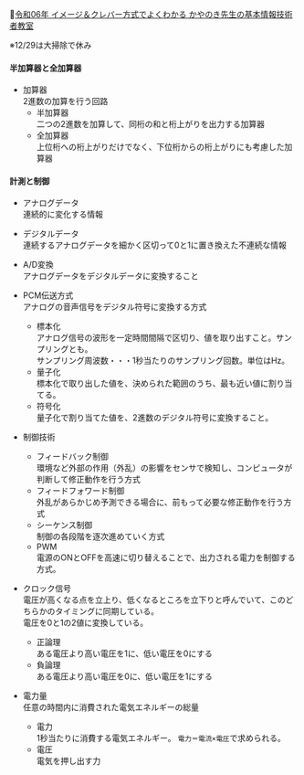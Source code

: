 
📖[令和06年 イメージ＆クレバー方式でよくわかる かやのき先生の基本情報技術者教室](https://gihyo.jp/book/2023/978-4-297-13827-1)

※12/29は大掃除で休み

#### 半加算器と全加算器

- 加算器  
  2進数の加算を行う回路
  - 半加算器  
    二つの2進数を加算して、同桁の和と桁上がりを出力する加算器
  - 全加算器  
    上位桁への桁上がりだけでなく、下位桁からの桁上がりにも考慮した加算器

#### 計測と制御

- アナログデータ  
  連続的に変化する情報
- デジタルデータ  
  連続するアナログデータを細かく区切って0と1に置き換えた不連続な情報

- A/D変換  
  アナログデータをデジタルデータに変換すること

- PCM伝送方式  
  アナログの音声信号をデジタル符号に変換する方式
  - 標本化  
    アナログ信号の波形を一定時間間隔で区切り、値を取り出すこと。サンプリングとも。  
    サンプリング周波数・・・1秒当たりのサンプリング回数。単位はHz。
  - 量子化  
    標本化で取り出した値を、決められた範囲のうち、最も近い値に割り当てる。
  - 符号化  
    量子化で割り当てた値を、2進数のデジタル符号に変換すること。

- 制御技術
  - フィードバック制御  
    環境など外部の作用（外乱）の影響をセンサで検知し、コンピュータが判断して修正動作を行う方式
  - フィードフォワード制御  
    外乱があらかじめ予測できる場合に、前もって必要な修正動作を行う方式
  - シーケンス制御  
    制御の各段階を逐次進めていく方式
  - PWM  
    電源のONとOFFを高速に切り替えることで、出力される電力を制御する方式。

- クロック信号  
  電圧が高くなる点を立上り、低くなるところを立下りと呼んでいて、このどちらかのタイミングに同期している。  
  電圧を0と1の2値に変換している。
  - 正論理  
    ある電圧より高い電圧を1に、低い電圧を0にする
  - 負論理  
    ある電圧より高い電圧を0に、低い電圧を1にする
- 電力量  
  任意の時間内に消費された電気エネルギーの総量
  - 電力  
    1秒当たりに消費する電気エネルギー。
    `電力＝電流×電圧`で求められる。
  - 電圧  
    電気を押し出す力
